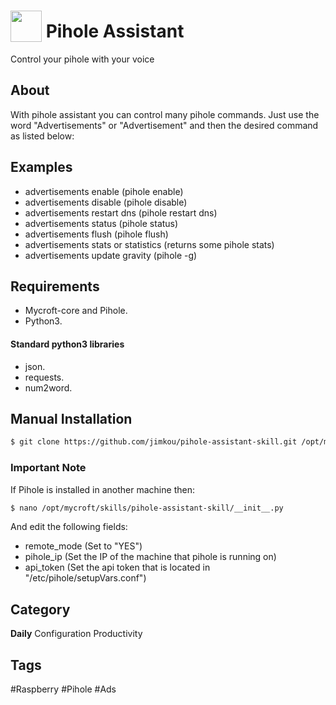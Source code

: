 # <img src="https://raw.githack.com/FortAwesome/Font-Awesome/master/svgs/solid/ad.svg" card_color="#D81159" width="50" height="50" style="vertical-align:bottom"/> Pihole Assistant
Control your pihole with your voice

## About
With pihole assistant you can control many pihole commands. 
Just use the word "Advertisements" or "Advertisement" and then the desired command as listed below:

## Examples
* advertisements enable (pihole enable)
* advertisements disable (pihole disable)
* advertisements restart dns (pihole restart dns)
* advertisements status (pihole status)
* advertisements flush   (pihole flush)     
* advertisements stats or statistics (returns some pihole stats)
* advertisements update gravity (pihole -g)
## Requirements
* Mycroft-core and Pihole.
* Python3.
#### Standard python3 libraries
* json.
* requests.
* num2word.

## Manual Installation
```sh
$ git clone https://github.com/jimkou/pihole-assistant-skill.git /opt/mycroft/skills/pihole-assistant-skill
```
### Important Note
If Pihole is installed in another machine then:
```sh
$ nano /opt/mycroft/skills/pihole-assistant-skill/__init__.py
```
And edit the following fields:
* remote_mode (Set to "YES")
* pihole_ip (Set the IP of the machine that pihole is running on)
* api_token (Set the api token that is located in "/etc/pihole/setupVars.conf")

## Category
**Daily**
Configuration
Productivity

## Tags
#Raspberry
#Pihole
#Ads

